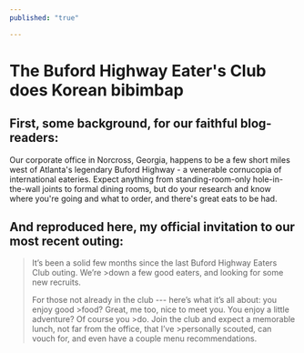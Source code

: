 ```yaml
---
published: "true"

---
```


The Buford Highway Eater's Club does Korean bibimbap
====================================================

First, some background, for our faithful blog-readers:
------------------------------------------------------
Our corporate office in Norcross, Georgia, happens to be a few short miles west of Atlanta's legendary Buford Highway - a venerable cornucopia of international eateries. Expect anything from standing-room-only hole-in-the-wall joints to formal dining rooms, but do your research and know where you're going and what to order, and there's great eats to be had.

And reproduced here, my official invitation to our most recent outing:
------------------------------------------------------------------------
>It’s been a solid few months since the last Buford Highway Eaters Club outing. We’re >down a few good eaters, and looking for some new recruits.
>
>For those not already in the club --- here’s what it’s all about: you enjoy good >food? Great, me too, nice to meet you. You enjoy a little adventure? Of course you >do. Join the club and expect a memorable lunch, not far from the office, that I’ve >personally scouted, can vouch for, and even have a couple menu recommendations.
